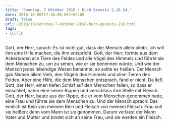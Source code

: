 ```yaml
---
title: 'Sonntag, 7 Oktober 2018 : Buch Genesis 2,18-24.'
date: 2018-10-06T17:46:00.001+02:00
draft: false
url: /2018/10/sonntag-7-oktober-2018-buch-genesis-218.html
tags: 
- LECTIO
---
```


Gott, der Herr, sprach: Es ist nicht gut, dass der Mensch allein bleibt. Ich will ihm eine Hilfe machen, die ihm entspricht. Gott, der Herr, formte aus dem Ackerboden alle Tiere des Feldes und alle Vögel des Himmels und führte sie dem Menschen zu, um zu sehen, wie er sie benennen würde. Und wie der Mensch jedes lebendige Wesen benannte, so sollte es heißen. Der Mensch gab Namen allem Vieh, den Vögeln des Himmels und allen Tieren des Feldes. Aber eine Hilfe, die dem Menschen entsprach, fand er nicht. Da ließ Gott, der Herr, einen tiefen Schlaf auf den Menschen fallen, so dass er einschlief, nahm eine seiner Rippen und verschloss ihre Stelle mit Fleisch. Gott, der Herr, baute aus der Rippe, die er vom Menschen genommen hatte, eine Frau und führte sie dem Menschen zu. Und der Mensch sprach: Das endlich ist Bein von meinem Bein und Fleisch von meinem Fleisch. Frau soll sie heißen; denn vom Mann ist sie genommen. Darum verlässt der Mann Vater und Mutter und bindet sich an seine Frau, und sie werden ein Fleisch.